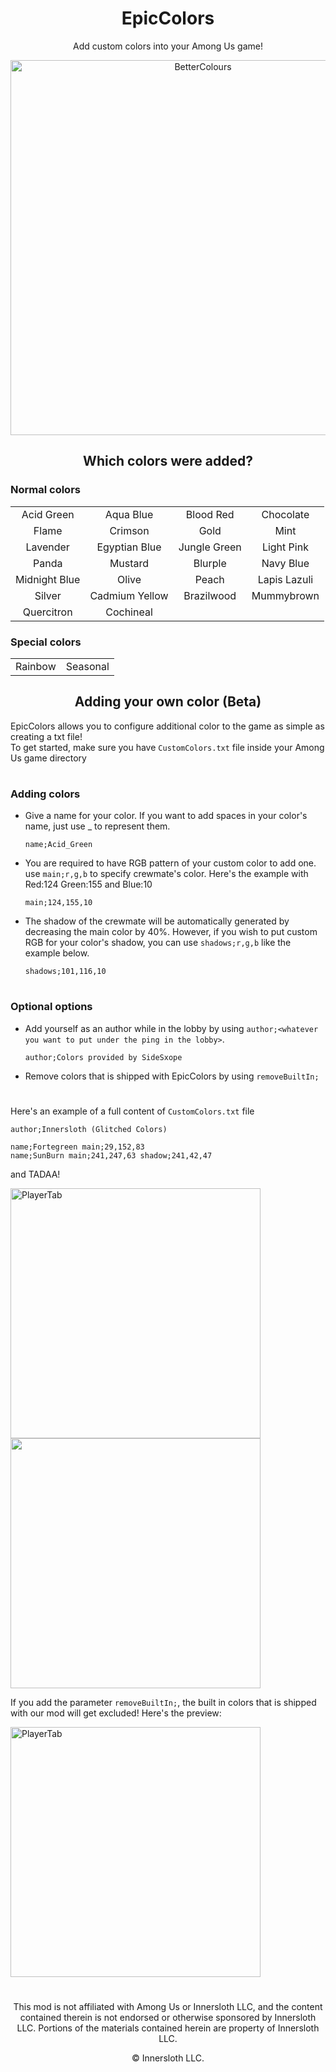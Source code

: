 <h1 align="center">EpicColors</h1>
<p align="center">Add custom colors into your Among Us game!</p>

<p align="center"><img src="https://user-images.githubusercontent.com/82711525/126036715-381947aa-0853-44dc-8da5-5e3cc4122787.gif" alt="BetterColours" width="600" /></p>

<h2 align="center">Which colors were added?</h2>

### Normal colors
|   |   |   |   |
|:-:|:-:|:-:|:-:|
| Acid Green | Aqua Blue | Blood Red | Chocolate |
| Flame | Crimson | Gold | Mint |
| Lavender | Egyptian Blue | Jungle Green | Light Pink |
| Panda | Mustard | Blurple | Navy Blue |
| Midnight Blue | Olive | Peach | Lapis Lazuli |
| Silver | Cadmium Yellow | Brazilwood | Mummybrown |
| Quercitron | Cochineal |  |  |

### Special colors
|   |   |
|----------|-------------|
| Rainbow | Seasonal |

<h2 align="center">Adding your own color (Beta)</h2>

EpicColors allows you to configure additional color to the game as simple as creating a txt file!\
To get started, make sure you have `CustomColors.txt` file inside your Among Us game directory

#
### Adding colors
- Give a name for your color. If you want to add spaces in your color's name, just use _ to represent them.

      name;Acid_Green
- You are required to have RGB pattern of your custom color to add one. use `main;r,g,b` to specify crewmate's color. 
Here's the example with Red:124 Green:155 and Blue:10

      main;124,155,10
- The shadow of the crewmate will be automatically generated by decreasing the main color by 40%. However, if you wish to put custom RGB for your color's shadow, you can use `shadows;r,g,b` like the example below.

      shadows;101,116,10

#
### Optional options
- Add yourself as an author while in the lobby by using `author;<whatever you want to put under the ping in the lobby>`.

      author;Colors provided by SideSxope
    
- Remove colors that is shipped with EpicColors by using `removeBuiltIn;`
#
Here's an example of a full content of `CustomColors.txt` file

    author;Innersloth (Glitched Colors)

    name;Fortegreen main;29,152,83
    name;SunBurn main;241,247,63 shadow;241,42,47

and TADAA! 
<p align="left"><img src="https://user-images.githubusercontent.com/82711525/126036324-7363d5a9-6893-44b1-8df2-9f86dd746e9d.png" alt="PlayerTab" width="400" />
<img src="https://user-images.githubusercontent.com/82711525/126036369-477859f2-c03a-41ed-b975-353577f45e2c.png" width="400" /></p>

If you add the parameter `removeBuiltIn;`, the built in colors that is shipped with our mod will get excluded! Here's the preview:

<p align="left"><img src="https://user-images.githubusercontent.com/82711525/126036454-915ef977-3be8-48b0-a279-2aca9e85ac04.png" alt="PlayerTab" width="400" />


#
<p align="center">This mod is not affiliated with Among Us or Innersloth LLC, and the content contained therein is not endorsed or otherwise sponsored by Innersloth LLC. Portions of the materials contained herein are property of Innersloth LLC.</p>
<p align="center">© Innersloth LLC.</p>
